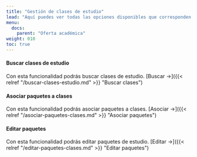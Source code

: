 ```yaml
---
title: "Gestión de clases de estudio"
lead: "Aquí puedes ver todas las opciones disponibles que corresponden a la gestión de clases de estudio."
menu:
  docs:
    parent: "Oferta académica"
weight: 010
toc: true
---
```


#### Buscar clases de estudio

Con esta funcionalidad podrás buscar clases de estudio. [Buscar →]({{< relref "/buscar-clases-estudio.md" >}} "Buscar clases")

#### Asociar paquetes a clases

Con esta funcionalidad podrás asociar paquetes a clases. [Asociar →]({{< relref "/asociar-paquetes-clases.md" >}} "Asociar paquetes")

#### Editar paquetes

Con esta funcionalidad podrás editar paquetes de estudio. [Editar →]({{< relref "/editar-paquetes-clases.md" >}} "Editar paquetes")
